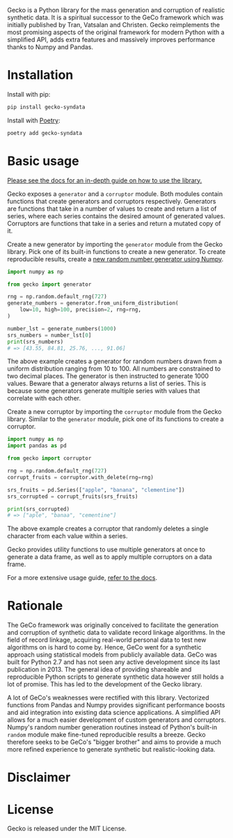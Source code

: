Gecko is a Python library for the mass generation and corruption of realistic synthetic data.
It is a spiritual successor to the GeCo framework which was initially published by Tran, Vatsalan and Christen.
Gecko reimplements the most promising aspects of the original framework for modern Python with a simplified API, adds
extra features and massively improves performance thanks to Numpy and Pandas.

# Installation

Install with pip:

```bash
pip install gecko-syndata
```

Install with [Poetry](https://python-poetry.org/):

```bash
poetry add gecko-syndata
```

# Basic usage

[Please see the docs for an in-depth guide on how to use the library.](https://ul-mds.gitlab.io/record-linkage/gecko/gecko-docs)

Gecko exposes a `generator` and a `corruptor` module.
Both modules contain functions that create generators and corruptors respectively.
Generators are functions that take in a number of values to create and return a list of series, where each series
contains the desired amount of generated values.
Corruptors are functions that take in a series and return a mutated copy of it.

Create a new generator by importing the `generator` module from the Gecko library.
Pick one of its built-in functions to create a new generator.
To create reproducible results, create
a [new random number generator using Numpy](https://numpy.org/doc/stable/reference/random/generator.html).

```python
import numpy as np

from gecko import generator

rng = np.random.default_rng(727)
generate_numbers = generator.from_uniform_distribution(
    low=10, high=100, precision=2, rng=rng,
)

number_lst = generate_numbers(1000)
srs_numbers = number_lst[0]
print(srs_numbers)
# => [43.55, 84.81, 25.76, ..., 91.06]
```

The above example creates a generator for random numbers drawn from a uniform distribution ranging from 10 to 100.
All numbers are constrained to two decimal places.
The generator is then instructed to generate 1000 values.
Beware that a generator always returns a list of series.
This is because some generators generate multiple series with values that correlate with each other.

Create a new corruptor by importing the `corruptor` module from the Gecko library.
Similar to the `generator` module, pick one of its functions to create a corruptor.

```python
import numpy as np
import pandas as pd

from gecko import corruptor

rng = np.random.default_rng(727)
corrupt_fruits = corruptor.with_delete(rng=rng)

srs_fruits = pd.Series(["apple", "banana", "clementine"])
srs_corrupted = corrupt_fruits(srs_fruits)

print(srs_corrupted)
# => ["aple", "banaa", "cementine"]
```

The above example creates a corruptor that randomly deletes a single character from each value within a series.

Gecko provides utility functions to use multiple generators at once to generate a data frame, as well as to apply
multiple corruptors on a data frame.

For a more extensive usage guide, [refer to the docs](https://ul-mds.gitlab.io/record-linkage/gecko/gecko-docs).

# Rationale

The GeCo framework was originally conceived to facilitate the generation and corruption of synthetic data to validate
record linkage algorithms.
In the field of record linkage, acquiring real-world personal data to test new algorithms on is hard to come by.
Hence, GeCo went for a synthetic approach using statistical models from publicly available data.
GeCo was built for Python 2.7 and has not seen any active development since its last publication in 2013.
The general idea of providing shareable and reproducible Python scripts to generate synthetic data however still holds a
lot of promise.
This has led to the development of the Gecko library.

A lot of GeCo's weaknesses were rectified with this library.
Vectorized functions from Pandas and Numpy provides significant performance boosts and aid integration into existing
data science applications.
A simplified API allows for a much easier development of custom generators and corruptors.
Numpy's random number generation routines instead of Python's built-in `random` module make fine-tuned reproducible
results a breeze.
Gecko therefore seeks to be GeCo's "bigger brother" and aims to provide a much more refined experience to generate
synthetic but realistic-looking data.

# Disclaimer

# License

Gecko is released under the MIT License.
